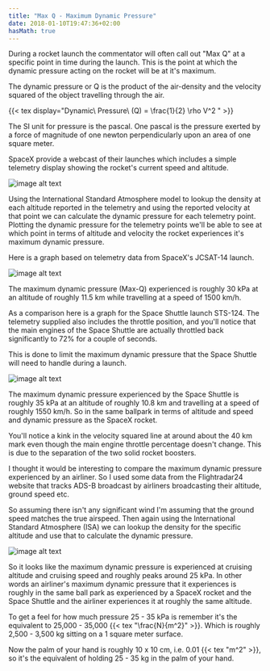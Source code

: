 ```yaml
---
title: "Max Q - Maximum Dynamic Pressure"
date: 2018-01-10T19:47:36+02:00
hasMath: true
---
```


During a rocket launch the commentator will often call out "Max Q" at a specific point in 
time during the launch. This is the point at which the dynamic pressure acting on the rocket 
will be at it's maximum.

The dynamic pressure or Q is the product of the air-density and the velocity squared of the 
object travelling through the air.

{{< tex display="Dynamic\ Pressure\ (Q) = \frac{1}{2} \rho V^2 " >}}

The SI unit for pressure is the pascal. One pascal is the pressure exerted by a force of magnitude
 of one newton perpendicularly upon an area of one square meter.

SpaceX provide a webcast of their launches which includes a simple telemetry display showing the 
rocket's current speed and altitude.

![image alt text](/spacexjcsat14webcast.png)

Using the International Standard Atmosphere model to lookup the density at each altitude reported in 
the telemetry and using the reported velocity at that point we can calculate the dynamic pressure for 
each telemetry point. Plotting the dynamic pressure for the telemetry points we'll be able to see at 
which point in terms of altitude and velocity the rocket experiences it's maximum dynamic pressure.

Here is a graph based on telemetry data from SpaceX's JCSAT-14 launch.

![image alt text](/spacex-jcsat14-standard-atmosphere.png)

The maximum dynamic pressure (Max-Q) experienced is roughly 30 kPa at an altitude of roughly 11.5 km 
while travelling at a speed of 1500 km/h.

As a comparison here is a graph for the Space Shuttle launch STS-124. The telemetry supplied also 
includes the throttle position, and you'll notice that the main engines of the Space Shuttle are actually 
throttled back significantly to 72% for a couple of seconds.

This is done to limit the maximum dynamic pressure that the Space Shuttle will need to handle during 
a launch.

![image alt text](/nasasts124standardatmosphere.png)

The maximum dynamic pressure experienced by the Space Shuttle is roughly 35 kPa at an altitude of roughly 
10.8 km and travelling at a speed of roughly 1550 km/h. So in the same ballpark in terms of altitude and 
speed and dynamic pressure as the SpaceX rocket.

You'll notice a kink in the velocity squared line at around about the 40 km mark even though the main engine 
throttle percentage doesn't change. This is due to the separation of the two solid rocket boosters.

I thought it would be interesting to compare the maximum dynamic pressure experienced by an airliner. 
So I used some data from the Flightradar24 website that tracks ADS-B broadcast by airliners broadcasting 
their altitude, ground speed etc.

So assuming there isn't any significant wind I'm assuming that the ground speed matches the true airspeed. 
Then again using the International Standard Atmosphere (ISA) we can lookup the density for the specific 
altitude and use that to calculate the dynamic pressure.

![image alt text](/airlinerstandardatmosphere.png)

So it looks like the maximum dynamic pressure is experienced at cruising altitude and cruising speed and 
roughly peaks around 25 kPa. In other words an airliner's maximum dynamic pressure that it experiences is 
roughly in the same ball park as experienced by a SpaceX rocket and the Space Shuttle and the airliner experiences 
it at roughly the same altitude.

To get a feel for how much pressure 25 - 35 kPa is remember it's the equivalent to 25,000 - 35,000 {{< tex "\frac{N}{m^2}" >}}. 
Which is roughly 2,500 - 3,500 kg sitting on a 1 square meter surface.

Now the palm of your hand is roughly 10 x 10 cm, i.e. 0.01 {{< tex "m^2" >}}, so it's the equivalent of holding 25 - 35 kg 
in the palm of your hand.

